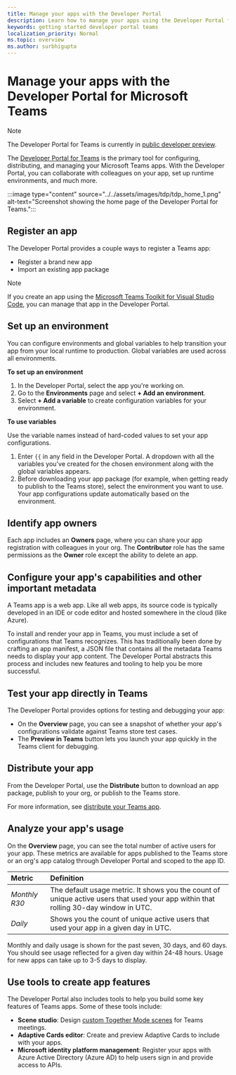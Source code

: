 ```yaml
---
title: Manage your apps with the Developer Portal
description: Learn how to manage your apps using the Developer Portal for Microsoft Teams.
keywords: getting started developer portal teams
localization_priority: Normal
ms.topic: overview
ms.author: surbhigupta
---
```


# Manage your apps with the Developer Portal for Microsoft Teams

> [!NOTE]
> The Developer Portal for Teams is currently in [public developer preview](~/resources/dev-preview/developer-preview-intro.md).

The <a href="https://dev.teams.microsoft.com" target="_blank">Developer Portal for Teams</a> is the primary tool for configuring, distributing, and managing your Microsoft Teams apps. With the Developer Portal, you can collaborate with colleagues on your app, set up runtime environments, and much more.

:::image type="content" source="../../assets/images/tdp/tdp_home_1.png" alt-text="Screenshot showing the home page of the Developer Portal for Teams.":::

## Register an app

The Developer Portal provides a couple ways to register a Teams app:

* Register a brand new app
* Import an existing app package

> [!NOTE]
> If you create an app using the [Microsoft Teams Toolkit for Visual Studio Code](https://marketplace.visualstudio.com/items?itemName=TeamsDevApp.ms-teams-vscode-extension), you can manage that app in the Developer Portal.

## Set up an environment

You can configure environments and global variables to help transition your app from your local runtime to production. Global variables are used across all environments.

**To set up an environment**

1. In the Developer Portal, select the app you're working on.
2. Go to the **Environments** page and select **+ Add an environment**.
3. Select **+ Add a variable** to create configuration variables for your environment.

**To use variables**

Use the variable names instead of hard-coded values to set your app configurations.

1. Enter `{{` in any field in the Developer Portal. A dropdown with all the variables you've created for the chosen environment along with the global variables appears.  
1. Before downloading your app package (for example, when getting ready to publish to the Teams store), select the environment you want to use. Your app configurations update automatically based on the environment. 

## Identify app owners

Each app includes an **Owners** page, where you can share your app registration with colleagues in your org. The **Contributor** role has the same permissions as the **Owner** role except the ability to delete an app.

## Configure your app's capabilities and other important metadata

A Teams app is a web app. Like all web apps, its source code is typically developed in an IDE or code editor and hosted somewhere in the cloud (like Azure).

To install and render your app in Teams, you must include a set of configurations that Teams recognizes. This has traditionally been done by crafting an app manifest, a JSON file that contains all the metadata Teams needs to display your app content. The Developer Portal abstracts this process and includes new features and tooling to help you be more successful.

## Test your app directly in Teams

The Developer Portal provides options for testing and debugging your app:

* On the **Overview** page, you can see a snapshot of whether your app's configurations validate against Teams store test cases.
* The **Preview in Teams** button lets you launch your app quickly in the Teams client for debugging.

## Distribute your app

From the Developer Portal, use the **Distribute** button to download an app package, publish to your org, or publish to the Teams store.

For more information, see [distribute your Teams app](~/concepts/deploy-and-publish/apps-publish-overview.md).

## Analyze your app's usage

On the **Overview** page, you can see the total number of active users for your app. These metrics are available for apps published to the Teams store or an org's app catalog through Developer Portal and scoped to the app ID.

| Metric | Definition |
| :-----------------------| :------------------------------------------------------------------------------------------------------|
| *Monthly R30* | The default usage metric. It shows you the count of unique active users that used your app within that rolling 30-day window in UTC. |
| *Daily* | Shows you the count of unique active users that used your app in a given day in UTC. |

Monthly and daily usage is shown for the past seven, 30 days, and 60 days. You should see usage reflected for a given day within 24-48 hours. Usage for new apps can take up to 3-5 days to display.

## Use tools to create app features

The Developer Portal also includes tools to help you build some key features of Teams apps. Some of these tools include:

* **Scene studio**: Design [custom Together Mode scenes](~/apps-in-teams-meetings/teams-together-mode.md) for Teams meetings.
* **Adaptive Cards editor**: Create and preview Adaptive Cards to include with your apps.
* **Microsoft identity platform management**: Register your apps with Azure Active Directory (Azure AD) to help users sign in and provide access to APIs.
